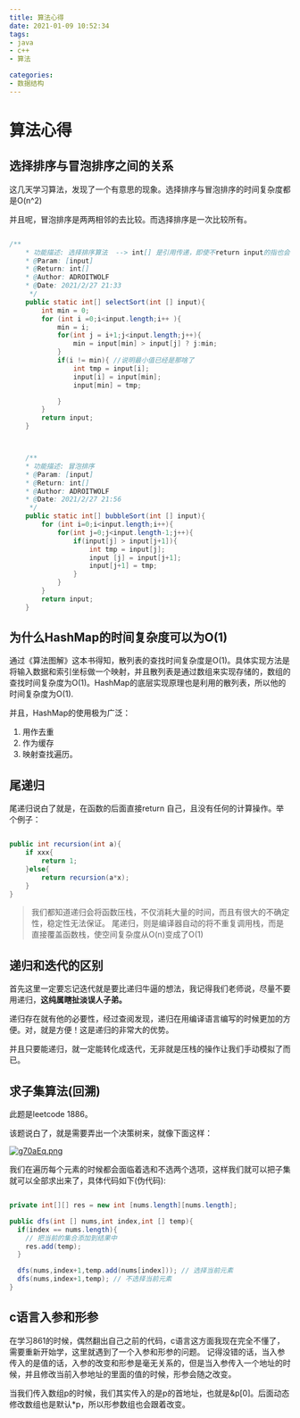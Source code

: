```yaml
---
title: 算法心得
date: 2021-01-09 10:52:34
tags:
- java
- c++
- 算法

categories:
- 数据结构
---
```


# 算法心得

## 选择排序与冒泡排序之间的关系

这几天学习算法，发现了一个有意思的现象。选择排序与冒泡排序的时间复杂度都是O(n^2)

并且呢，冒泡排序是两两相邻的去比较。而选择排序是一次比较所有。


```java

/**
    * 功能描述: 选择排序算法  --> int[] 是引用传递，即使不return input的指也会改变
    * @Param: [input]
    * @Return: int[]
    * @Author: ADROITWOLF
    * @Date: 2021/2/27 21:33
     */
    public static int[] selectSort(int [] input){
        int min = 0;
        for (int i =0;i<input.length;i++ ){
            min = i;
            for(int j = i+1;j<input.length;j++){
                min = input[min] > input[j] ? j:min;
            }
            if(i != min){ //说明最小值已经是那啥了
                int tmp = input[i];
                input[i] = input[min];
                input[min] = tmp;

            }
        }
        return input;
    }



    /**
    * 功能描述: 冒泡排序
    * @Param: [input]
    * @Return: int[]
    * @Author: ADROITWOLF
    * @Date: 2021/2/27 21:56
     */
    public static int[] bubbleSort(int [] input){
        for (int i=0;i<input.length;i++){
            for(int j=0;j<input.length-1;j++){
                if(input[j] > input[j+1]){
                    int tmp = input[j];
                    input [j] = input[j+1];
                    input[j+1] = tmp;
                }
            }
        }
        return input;
    }

```



## 为什么HashMap的时间复杂度可以为O(1)



通过《算法图解》这本书得知，散列表的查找时间复杂度是O(1)。具体实现方法是将输入数据和索引坐标做一个映射，并且散列表是通过数组来实现存储的，数组的查找时间复杂度为O(1)。HashMap的底层实现原理也是利用的散列表，所以他的时间复杂度为O(1).

并且，HashMap的使用极为广泛：
1. 用作去重
2. 作为缓存
3. 映射查找遍历。


## 尾递归

尾递归说白了就是，在函数的后面直接return 自己，且没有任何的计算操作。举个例子：

```java

public int recursion(int a){
    if xxx{
        return 1;
    }else{
        return recursion(a*x);
    }
}
```

> 我们都知道递归会将函数压栈，不仅消耗大量的时间，而且有很大的不确定性，稳定性无法保证。
> 尾递归，则是编译器自动的将不重复调用栈，而是直接覆盖函数栈，使空间复杂度从O(n)变成了O(1)

## 递归和迭代的区别

首先这里一定要忘记迭代就是要比递归牛逼的想法，我记得我们老师说，尽量不要用递归，**这纯属瞎扯淡误人子弟。**

递归存在就有他的必要性，经过查阅发现，递归在用编译语言编写的时候更加的方便。对，就是方便！这是递归的非常大的优势。

并且只要能递归，就一定能转化成迭代，无非就是压栈的操作让我们手动模拟了而已。



## 求子集算法(回溯)

此题是leetcode 1886。

该题说白了，就是需要弄出一个决策树来，就像下面这样：

[![g70aEq.png](https://z3.ax1x.com/2021/05/21/g70aEq.png)](https://imgtu.com/i/g70aEq)

我们在遍历每个元素的时候都会面临着选和不选两个选项，这样我们就可以把子集就可以全部求出来了，具体代码如下(伪代码):


```java

private int[][] res = new int [nums.length][nums.length];

public dfs(int [] nums,int index,int [] temp){
  if(index == nums.length){
    // 把当前的集合添加到结果中
    res.add(temp);
  }

  dfs(nums,index+1,temp.add(nums[index])); // 选择当前元素
  dfs(nums,index+1,temp); // 不选择当前元素
}
```


## c语言入参和形参

在学习861的时候，偶然翻出自己之前的代码，c语言这方面我现在完全不懂了，需要重新开始学，这里就遇到了一个入参和形参的问题。
记得没错的话，当入参传入的是值的话，入参的改变和形参是毫无关系的，但是当入参传入一个地址的时候，并且修改当前入参地址的里面的值的时候，形参会随之改变。

当我们传入数组p的时候，我们其实传入的是p的首地址，也就是&p[0]。后面动态修改数组也是默认*p，所以形参数组也会跟着改变。
